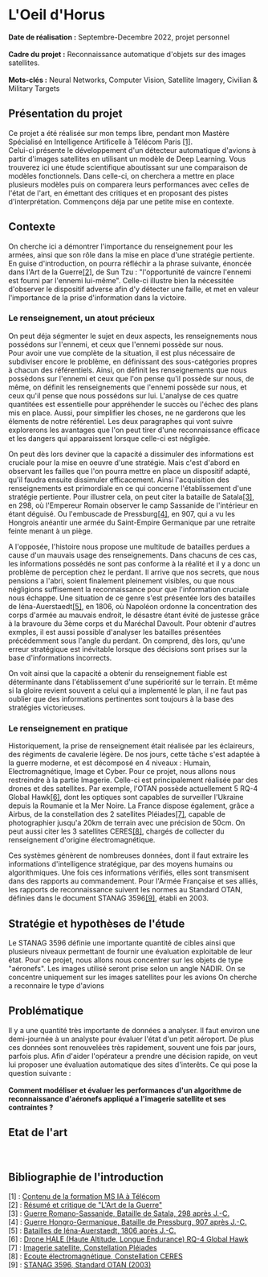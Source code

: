 # L'Oeil d'Horus

**Date de réalisation :** Septembre-Decembre 2022, projet personnel
<br> <br>
**Cadre du projet :** Reconnaissance automatique d'objets sur des images satellites.
<br> <br>
**Mots-clés :** Neural Networks, Computer Vision, Satellite Imagery, Civilian & Military Targets
<br>
## Présentation du projet
Ce projet a été réalisée sur mon temps libre, pendant mon Mastère Spécialisé en Intelligence Artificelle à Télécom Paris [[1]](#ref1).  
Celui-ci présente le développement d'un détecteur automatique d'avions à partir d'images satellites en utilisant un modèle de Deep Learning.
Vous trouverez ici une étude scientifique aboutissant sur une comparaison de modèles fonctionnels.
Dans celle-ci, on cherchera a mettre en place plusieurs modèles puis on comparera leurs performances avec celles de l'état de l'art, en émettant des critiques et en proposant des pistes d'interprétation. Commençons déja par une petite mise en contexte.  

## Contexte  
On cherche ici a démontrer l'importance du renseignement pour les armées, ainsi que son rôle dans la mise en place d'une stratégie pertiente. En guise d'introduction, on pourra réfléchir a la phrase suivante, énoncée dans l'Art de la Guerre[[2]](#ref2), de Sun Tzu : "l'opportunité de vaincre l'ennemi est fourni par l'ennemi lui-même". Celle-ci illustre bien la nécessitée d'observer le dispositif adverse afin d'y détecter une faille, et met en valeur l'importance de la prise d'information dans la victoire.  

### Le renseignement, un atout précieux  
On peut déja ségmenter le sujet en deux aspects, les renseignements nous possédons sur l'ennemi, et ceux que l'ennemi possède sur nous.  
Pour avoir une vue complète de la situation, il est plus nécessaire de subdiviser encore le problème, en définissant des sous-catégories propres à chacun des référentiels. Ainsi, on définit les renseignements que nous possèdons sur l'ennemi et ceux que l'on pense qu'il possède sur nous, de même, on définit les renseignements que l'ennemi possède sur nous, et ceux qu'il pense que nous possédons sur lui. L'analyse de ces quatre quantitées est essentielle pour appréhender le succès ou l'échec des plans mis en place. Aussi, pour simplifier les choses, ne ne garderons que les élements de notre référentiel. Les deux paragraphes qui vont suivre explorerons les avantages que l'on peut tirer d'une reconnaissance efficace et les dangers qui apparaissent lorsque celle-ci est négligée.  

On peut dès lors deviner que la capacité a dissimuler des informations est cruciale pour la mise en oeuvre d'une stratégie. Mais c'est d'abord en observant les failles que l'on pourra mettre en place un dispositif adapté, qu'il faudra ensuite dissimuler efficacement. Ainsi l'acquisition des renseignements est primordiale en ce qui concerne l'établissement d'une stratégie pertiente. Pour illustrer cela, on peut citer la bataille de Satala[[3]](#ref3), en 298, où l'Empereur Romain observer le camp Sassanide de l'intérieur en étant déguisé. Ou l'embuscade de Pressburg[[4]](#ref4), en 907, qui a vu les Hongrois anéantir une armée du Saint-Empire Germanique par une retraite feinte menant à un piège.  

A l'opposée, l'histoire nous propose une multitude de batailles perdues a cause d'un mauvais usage des renseignements. Dans chacuns de ces cas, les informations possédés ne sont pas conforme à la réalité et il y a donc un problème de perception chez le perdant. Il arrive que nos secrets, que nous pensions a l'abri, soient finalement pleinement visibles, ou que nous négligions suffisement la reconnaissance pour que l'information cruciale nous échappe. Une situation de ce genre s'est présentée lors des batailles de Iéna-Auerstaedt[[5]](#ref5), en 1806, où Napoléon ordonne la concentration des corps d'armée au mauvais endroit, le désastre étant évité de justesse grâce à la bravoure du 3ème corps et du Maréchal Davoult. Pour obtenir d'autres exmples, il est aussi possible d'analyser les batailles présentées précédemment sous l'angle du perdant. On comprend, dès lors, qu'une erreur stratégique est inévitable lorsque des décisions sont prises sur la base d'informations incorrects.  

On voit ainsi que la capacité a obtenir du renseignement fiable est déterminante dans l'établissement d'une supériorité sur le terrain. Et même si la gloire revient souvent a celui qui a implementé le plan, il ne faut pas oublier que des informations pertinentes sont toujours à la base des stratégies victorieuses.

### Le renseignement en pratique  
Historiquement, la prise de renseignement était réalisée par les éclaireurs, des régiments de cavalerie légère. De nos jours, cette tâche s'est adaptée à la guerre moderne, et est décomposé en 4 niveaux : Humain, Electromagnétique, Image et Cyber. Pour ce projet, nous allons nous restreindre à la partie Imagerie. Celle-ci est principalement réalisée par des drones et des satellites. Par exemple, l'OTAN possède actuellement 5 RQ-4 Global Hawk[[6]](#ref6), dont les optiques sont capables de surveiller l'Ukraine depuis la Roumanie et la Mer Noire. La France dispose également, grâce a Airbus, de la constellation des 2 satellites Pléiades[[7]](#ref7), capable de photographier jusqu'a 20km de terrain avec une précision de 50cm. On peut aussi citer les 3 satellites CERES[[8]](#ref8), chargés de collecter du renseignement d'origine électromagnétique.

Ces systèmes génèrent de nombreuses données, dont il faut extraire les informations d'intelligence stratégique, par des moyens humains ou algorithmiques. Une fois ces informations vérifiés, elles sont transmisent dans des rapports au commandement. Pour l'Armée Française et ses alliés, les rapports de reconnaissance suivent les normes au Standard OTAN, définies dans le document STANAG 3596[[9]](#ref9), établi en 2003.
<br>
## Stratégie et hypothèses de l'étude
Le STANAG 3596 définie une importante quantité de cibles ainsi que plusieurs niveaux permettant de fournir une évaluation exploitable de leur état. Pour ce projet, nous allons nous concentrer sur les objets de type "aéronefs".
Les images utilisé seront prise selon un angle NADIR.
On se concentre uniquement sur les images satellites pour les avions
On cherche a reconnaire le type d'avions
<br>
## Problématique
Il y a une quantité très importante de données a analyser. Il faut environ une demi-journée à un analyste pour évaluer l'état d'un petit aéroport. De plus ces données sont renouvelées très rapidement, souvent une fois par jours, parfois plus.
Afin d'aider l'opérateur a prendre une décision rapide, on veut lui proposer une évaluation automatique des sites d'interêts.
Ce qui pose la question suivante : 
<br> <br>
**Comment modéliser et évaluer les performances d'un algorithme de reconnaissance d'aéronefs appliqué a l'imagerie satellite et ses contraintes ?**
<br>

## Etat de l'art 
<br>


## Bibliographie de l'introduction

<a name="ref1">[1]</a> : [Contenu de la formation MS IA à Télécom](https://www.telecom-paris.fr/fr/masteres-specialises/formation-intelligence-artificielle)  
<a name="ref2">[2]</a> : [Résumé et critique de "L'Art de la Guerre"](https://www.getstoryshots.com/fr/books/the-art-of-war-summary/)  
<a name="ref3">[3]</a> : [Guerre Romano-Sassanide, Bataille de Satala, 298 après J.-C.](https://www.youtube.com/watch?v=T2571JUYAlI)  
<a name="ref4">[4]</a> : [Guerre Hongro-Germanique, Bataille de Pressburg, 907 après J.-C.](https://www.youtube.com/watch?v=VHUSCs4Nacg)  
<a name="ref5">[5]</a> : [Batailles de Iéna-Auerstaedt, 1806 après J.-C.](https://www.youtube.com/watch?v=odPUHTJO8to)  
<a name="ref6">[6]</a> : [Drone HALE (Haute Altitude, Longue Endurance) RQ-4 Global Hawk](https://www.avionslegendaires.net/2022/10/actu/loeil-volant-des-allies/?fbclid=IwAR3BfqGRQXVCfEkrNRzq246XAnPmke6V6o_yU0kvRv0cZ_pFD8Ucmfd5fHQ)  
<a name="ref7">[7]</a> : [Imagerie satellite, Constellation Pléiades](https://www.intelligence-airbusds.com/imagery/constellation/pleiades/)  
<a name="ref8">[8]</a> : [Ecoute électromagnétique, Constellation CERES](https://www.defense.gouv.fr/drm/actualites/renseignement-dorigine-electromagnetique-satellites-ceres-france-se-dote-dun-systeme-unique-europe)  
<a name="ref9">[9]</a> : [STANAG 3596, Standard OTAN (2003)](https://infostore.saiglobal.com/en-us/standards/stanag-3596-2003-735625_saig_nato_nato_1786746/)  

